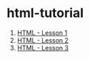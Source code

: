 # html-tutorial
1. [HTML - Lesson 1](./lessons/lesson1.md)
2. [HTML - Lesson 2](./lessons/lesson2.md)
3. [HTML - Lesson 3](./lessons/lesson3.md)